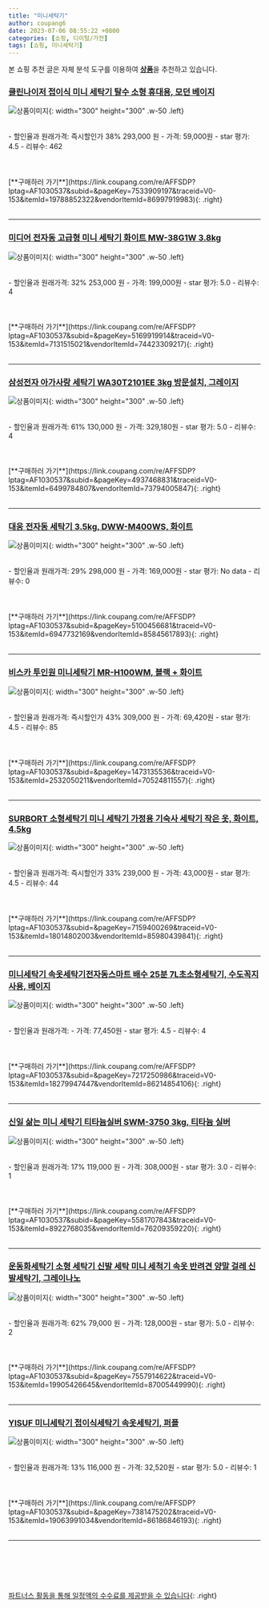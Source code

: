 ```yaml
---
title: "미니세탁기"
author: coupang6
date: 2023-07-06 08:55:22 +0800
categories: [쇼핑, 디이털/가전]
tags: [쇼핑, 미니세탁기]
---
```


본 쇼핑 추천 글은 자체 분석 도구를 이용하여 [**상품**](https://link.coupang.com/a/bao1ui)을 추천하고 있습니다.

### [클린나이저 접이식 미니 세탁기 탈수 소형 휴대용, 모던 베이지](https://link.coupang.com/re/AFFSDP?lptag=AF1030537&subid=&pageKey=7533909197&traceid=V0-153&itemId=19788852322&vendorItemId=86997919983)

![상품이미지](https://thumbnail9.coupangcdn.com/thumbnails/remote/230x230ex/image/vendor_inventory/c86e/182cb9e20846b9144b2861ed7a449856f955c76faff4797bee6fd883d2f6.png){: width="300" height="300" .w-50 .left}


<br>
- 할인율과 원래가격: 즉시할인가 38%  293,000   원
- 가격: 59,000원
- star 평가: 4.5
- 리뷰수: 462
<br>
<br>
<br>
<br>
[**구매하러 가기**](https://link.coupang.com/re/AFFSDP?lptag=AF1030537&subid=&pageKey=7533909197&traceid=V0-153&itemId=19788852322&vendorItemId=86997919983){: .right}
<br>
<br>

---

### [미디어 전자동 고급형 미니 세탁기 화이트 MW-38G1W 3.8kg](https://link.coupang.com/re/AFFSDP?lptag=AF1030537&subid=&pageKey=5169919914&traceid=V0-153&itemId=7131515021&vendorItemId=74423309217)

![상품이미지](https://thumbnail10.coupangcdn.com/thumbnails/remote/230x230ex/image/retail/images/2021/03/12/9/1/9984acae-1cd0-4505-a6c0-b372dcc0227b.jpg){: width="300" height="300" .w-50 .left}


<br>
- 할인율과 원래가격: 32%  253,000   원
- 가격: 199,000원
- star 평가: 5.0
- 리뷰수: 4
<br>
<br>
<br>
<br>
[**구매하러 가기**](https://link.coupang.com/re/AFFSDP?lptag=AF1030537&subid=&pageKey=5169919914&traceid=V0-153&itemId=7131515021&vendorItemId=74423309217){: .right}
<br>
<br>

---

### [삼성전자 아가사랑 세탁기 WA30T2101EE 3kg 방문설치, 그레이지](https://link.coupang.com/re/AFFSDP?lptag=AF1030537&subid=&pageKey=4937468831&traceid=V0-153&itemId=6499784807&vendorItemId=73794005847)

![상품이미지](https://thumbnail8.coupangcdn.com/thumbnails/remote/230x230ex/image/retail/images/2021/02/03/16/8/afeb5233-3fbc-4643-bd76-c28e17b00382.jpg){: width="300" height="300" .w-50 .left}


<br>
- 할인율과 원래가격: 61%  130,000   원
- 가격: 329,180원
- star 평가: 5.0
- 리뷰수: 4
<br>
<br>
<br>
<br>
[**구매하러 가기**](https://link.coupang.com/re/AFFSDP?lptag=AF1030537&subid=&pageKey=4937468831&traceid=V0-153&itemId=6499784807&vendorItemId=73794005847){: .right}
<br>
<br>

---

### [대웅 전자동 세탁기 3.5kg, DWW-M400WS, 화이트](https://link.coupang.com/re/AFFSDP?lptag=AF1030537&subid=&pageKey=5100456681&traceid=V0-153&itemId=6947732169&vendorItemId=85845617893)

![상품이미지](https://thumbnail9.coupangcdn.com/thumbnails/remote/230x230ex/image/vendor_inventory/707d/5ec21853c9cc6beb3d278a9a1cac7f8fbfd461d1601d812c41a7fc977081.jpg){: width="300" height="300" .w-50 .left}


<br>
- 할인율과 원래가격: 29%  298,000   원
- 가격: 169,000원
- star 평가: No data
- 리뷰수: 0
<br>
<br>
<br>
<br>
[**구매하러 가기**](https://link.coupang.com/re/AFFSDP?lptag=AF1030537&subid=&pageKey=5100456681&traceid=V0-153&itemId=6947732169&vendorItemId=85845617893){: .right}
<br>
<br>

---

### [비스카 투인원 미니세탁기 MR-H100WM, 블랙 + 화이트](https://link.coupang.com/re/AFFSDP?lptag=AF1030537&subid=&pageKey=1473135536&traceid=V0-153&itemId=2532050211&vendorItemId=70524811557)

![상품이미지](https://thumbnail7.coupangcdn.com/thumbnails/remote/230x230ex/image/retail/images/2448382450835113-40b0364f-71b9-4c41-a084-261cb0bd645e.jpg){: width="300" height="300" .w-50 .left}


<br>
- 할인율과 원래가격: 즉시할인가 43%  309,000   원
- 가격: 69,420원
- star 평가: 4.5
- 리뷰수: 85
<br>
<br>
<br>
<br>
[**구매하러 가기**](https://link.coupang.com/re/AFFSDP?lptag=AF1030537&subid=&pageKey=1473135536&traceid=V0-153&itemId=2532050211&vendorItemId=70524811557){: .right}
<br>
<br>

---

### [SURBORT 소형세탁기 미니 세탁기 가정용 기숙사 세탁기 작은 옷, 화이트, 4.5kg](https://link.coupang.com/re/AFFSDP?lptag=AF1030537&subid=&pageKey=7159400269&traceid=V0-153&itemId=18014802003&vendorItemId=85980439841)

![상품이미지](https://thumbnail7.coupangcdn.com/thumbnails/remote/230x230ex/image/vendor_inventory/fc34/1cfe7c16d7721c7d8e358b3187d64149651a2dbb6c773021bdaafc61fbd7.jpeg){: width="300" height="300" .w-50 .left}


<br>
- 할인율과 원래가격: 즉시할인가 33%  239,000   원
- 가격: 43,000원
- star 평가: 4.5
- 리뷰수: 44
<br>
<br>
<br>
<br>
[**구매하러 가기**](https://link.coupang.com/re/AFFSDP?lptag=AF1030537&subid=&pageKey=7159400269&traceid=V0-153&itemId=18014802003&vendorItemId=85980439841){: .right}
<br>
<br>

---

### [미니세탁기 속옷세탁기전자동스마트 배수 25분 7L초소형세탁기, 수도꼭지 사용, 베이지](https://link.coupang.com/re/AFFSDP?lptag=AF1030537&subid=&pageKey=7217250986&traceid=V0-153&itemId=18279947447&vendorItemId=86214854106)

![상품이미지](https://thumbnail6.coupangcdn.com/thumbnails/remote/230x230ex/image/vendor_inventory/c13a/00907d913825c00463c90846dbbf80973309d8b11611e257a3faa9ba89d4.jpg){: width="300" height="300" .w-50 .left}


<br>
- 할인율과 원래가격: 
- 가격: 77,450원
- star 평가: 4.5
- 리뷰수: 4
<br>
<br>
<br>
<br>
[**구매하러 가기**](https://link.coupang.com/re/AFFSDP?lptag=AF1030537&subid=&pageKey=7217250986&traceid=V0-153&itemId=18279947447&vendorItemId=86214854106){: .right}
<br>
<br>

---

### [신일 삶는 미니 세탁기 티타늄실버 SWM-3750 3kg, 티타늄 실버](https://link.coupang.com/re/AFFSDP?lptag=AF1030537&subid=&pageKey=5581707843&traceid=V0-153&itemId=8922768035&vendorItemId=76209359220)

![상품이미지](https://thumbnail7.coupangcdn.com/thumbnails/remote/230x230ex/image/retail/images/7794049688841027-45423df8-5675-4dba-b413-ea74ddbdb3bb.jpg){: width="300" height="300" .w-50 .left}


<br>
- 할인율과 원래가격: 17%  119,000   원
- 가격: 308,000원
- star 평가: 3.0
- 리뷰수: 1
<br>
<br>
<br>
<br>
[**구매하러 가기**](https://link.coupang.com/re/AFFSDP?lptag=AF1030537&subid=&pageKey=5581707843&traceid=V0-153&itemId=8922768035&vendorItemId=76209359220){: .right}
<br>
<br>

---

### [운동화세탁기 소형 세탁기 신발 세탁 미니 세척기 속옷 반려견 양말 걸레 신발세탁기, 그레이나노](https://link.coupang.com/re/AFFSDP?lptag=AF1030537&subid=&pageKey=7557914622&traceid=V0-153&itemId=19905426645&vendorItemId=87005449990)

![상품이미지](https://thumbnail7.coupangcdn.com/thumbnails/remote/230x230ex/image/vendor_inventory/78e0/da9a8a6df560c582d19eb2a3cfe278afa1c860cdaea171b8ac3fba97e5c9.jpg){: width="300" height="300" .w-50 .left}


<br>
- 할인율과 원래가격: 62%  79,000   원
- 가격: 128,000원
- star 평가: 5.0
- 리뷰수: 2
<br>
<br>
<br>
<br>
[**구매하러 가기**](https://link.coupang.com/re/AFFSDP?lptag=AF1030537&subid=&pageKey=7557914622&traceid=V0-153&itemId=19905426645&vendorItemId=87005449990){: .right}
<br>
<br>

---

### [YISUF 미니세탁기 접이식세탁기 속옷세탁기, 퍼플](https://link.coupang.com/re/AFFSDP?lptag=AF1030537&subid=&pageKey=7381475202&traceid=V0-153&itemId=19063991034&vendorItemId=86186846193)

![상품이미지](https://thumbnail8.coupangcdn.com/thumbnails/remote/230x230ex/image/vendor_inventory/d506/9795dd8435694508d580be3cc1dc6c0e1e8651fc1da8655e474d93cd4b47.jpg){: width="300" height="300" .w-50 .left}


<br>
- 할인율과 원래가격: 13%  116,000   원
- 가격: 32,520원
- star 평가: 5.0
- 리뷰수: 1
<br>
<br>
<br>
<br>
[**구매하러 가기**](https://link.coupang.com/re/AFFSDP?lptag=AF1030537&subid=&pageKey=7381475202&traceid=V0-153&itemId=19063991034&vendorItemId=86186846193){: .right}
<br>
<br>

---
<br><br><br><br><br> [파트너스 활동을 통해 일정액의 수수료를 제공받을 수 있습니다](https://link.coupang.com/a/bao1ui){: .right}